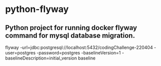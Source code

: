 # python-flyway

## Python project for running docker flyway command for mysql database migration.



 flyway -url=jdbc:postgresql://localhost:5432/codingChallenge-220404
       -user=postgres 
       -password=postgres 
       -baselineVersion=1 
       -baselineDescription=initial_version 
       baseline